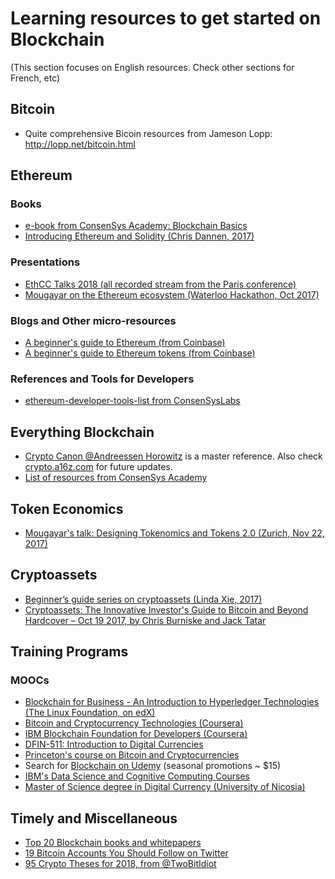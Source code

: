# Learning resources to get started on Blockchain
(This section focuses on English resources. Check other sections for French, etc)

## Bitcoin
* Quite comprehensive Bicoin resources from Jameson Lopp: http://lopp.net/bitcoin.html 

## Ethereum
### Books
* [e-book from ConsenSys Academy: Blockchain Basics](https://leanpub.com/blockchainknowledgetree)
* [Introducing Ethereum and Solidity (Chris Dannen, 2017)](https://www.apress.com/us/book/9781484225349)

### Presentations
* [EthCC Talks 2018 (all recorded stream from the Paris conference)](https://docs.google.com/spreadsheets/d/1t3CdiKlTiozbFkFwBVbNQ1Qc9s9ipDSRJPwGsHd0Yvw/htmlview)
* [Mougayar on the Ethereum ecosystem (Waterloo Hackathon, Oct 2017)](https://www.slideshare.net/wmougayar/mougayar-the-ethereum-ecosystem-eth-hackathonwaterloo-2017) 

### Blogs and Other micro-resources
* [A beginner's guide to Ethereum (from Coinbase)](https://blog.coinbase.com/a-beginners-guide-to-ethereum-46dd486ceecf)
* [A beginner's guide to Ethereum tokens (from Coinbase)](https://blog.coinbase.com/a-beginners-guide-to-ethereum-tokens-fbd5611fe30b)

### References and Tools for Developers
* [ethereum-developer-tools-list from ConsenSysLabs](https://github.com/ConsenSysLabs/ethereum-developer-tools-list)

## Everything Blockchain
* [Crypto Canon @Andreessen Horowitz](https://a16z.com/2018/02/10/crypto-readings-resources/) is a master reference. Also check [crypto.a16z.com](crypto.a16z.com) for future updates.
* [List of resources from ConsenSys Academy](https://consensys.net/academy/resources/)

## Token Economics
* [Mougayar's talk: Designing Tokenomics and Tokens 2.0 (Zurich, Nov 22, 2017)](https://www.slideshare.net/wmougayar/william-mougayar-designing-tokenomics-and-tokens-20)

## Cryptoassets
* [Beginner’s guide series on cryptoassets (Linda Xie, 2017)](https://medium.com/@linda.xie/beginners-guide-series-on-cryptoassets-d897535d887)
* [Cryptoassets: The Innovative Investor's Guide to Bitcoin and Beyond Hardcover – Oct 19 2017, by Chris Burniske and Jack Tatar](https://www.amazon.ca/Cryptoassets-Innovative-Investors-Bitcoin-Beyond/dp/1260026671/ref=sr_1_1)

## Training Programs
### MOOCs
* [Blockchain for Business - An Introduction to Hyperledger Technologies (The Linux Foundation, on edX)](https://www.edx.org/course/blockchain-business-introduction-linuxfoundationx-lfs171x)
* [Bitcoin and Cryptocurrency Technologies (Coursera)](https://www.coursera.org/learn/cryptocurrency)
* [IBM Blockchain Foundation for Developers (Coursera)](https://www.coursera.org/learn/ibm-blockchain-essentials-for-developers)
* [DFIN-511: Introduction to Digital Currencies](https://digitalcurrency.unic.ac.cy/free-introductory-mooc/)
* [Princeton's course on Bitcoin and Cryptocurrencies](https://www.coursera.org/learn/cryptocurrency#)
* Search for [Blockchain on Udemy](https://www.udemy.com/blockchain/) (seasonal promotions ~ $15)
* [IBM's Data Science and Cognitive Computing Courses](https://cognitiveclass.ai/)
* [Master of Science degree in Digital Currency (University of Nicosia)](https://digitalcurrency.unic.ac.cy)

## Timely and Miscellaneous
* [Top 20 Blockchain books and whitepapers](http://richtopia.com/emerging-technologies/top-blockchain-books-whitepapers)
* [19 Bitcoin Accounts You Should Follow on Twitter](http://fortune.com/2017/12/27/bitcoin-twitter/)
* [95 Crypto Theses for 2018, from @TwoBitIdiot](https://medium.com/@twobitidiot/95-crypto-theses-for-2018-ca7b74f8abcf)

